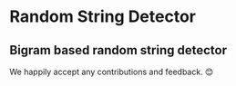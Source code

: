 # Random String Detector

## Bigram based random string detector

We happily accept any contributions and feedback. 😊